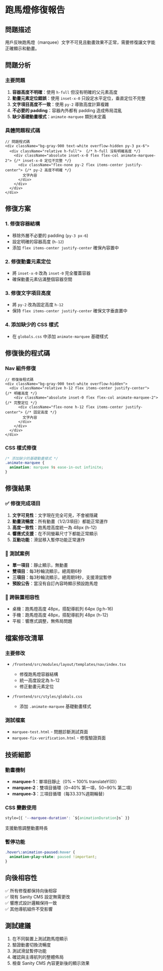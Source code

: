 # 跑馬燈修復報告

## 問題描述
用戶反映跑馬燈（marquee）文字不可見且動畫效果不正常，需要修復讓文字能正確顯示和動畫。

## 問題分析

### 主要問題
1. **容器高度不明確**：使用 `h-full` 但沒有明確的父元素高度
2. **動畫元素定位錯誤**：使用 `inset-x-0` 只設定水平定位，垂直定位不完整
3. **文字項目高度不一致**：使用 `py-2` 導致高度計算複雜
4. **不必要的 padding**：容器內外都有 padding 造成佈局混亂
5. **缺少基礎動畫樣式**：`animate-marquee` 類別未定義

### 具體問題程式碼
```tsx
// 問題程式碼
<div className="bg-gray-900 text-white overflow-hidden py-3 px-6">
  <div className="relative h-full">  {/* h-full 沒有明確高度 */}
    <div className="absolute inset-x-0 flex flex-col animate-marquee-2"> {/* inset-x-0 定位不完整 */}
      <div className="flex-none py-2 flex items-center justify-center"> {/* py-2 高度不明確 */}
        文字內容
      </div>
    </div>
  </div>
</div>
```

## 修復方案

### 1. 修復容器結構
- 移除外層不必要的 padding (`py-3 px-6`)
- 設定明確的容器高度 (`h-12`)
- 添加 `flex items-center justify-center` 確保內容置中

### 2. 修復動畫元素定位
- 將 `inset-x-0` 改為 `inset-0` 完全覆蓋容器
- 確保動畫元素佔滿整個容器空間

### 3. 修復文字項目高度
- 將 `py-2` 改為固定高度 `h-12`
- 保持 `flex items-center justify-center` 確保文字垂直置中

### 4. 添加缺少的 CSS 樣式
- 在 `globals.css` 中添加 `animate-marquee` 基礎樣式

## 修復後的程式碼

### Nav 組件修復
```tsx
// 修復後程式碼
<div className="bg-gray-900 text-white overflow-hidden">
  <div className="relative h-12 flex items-center justify-center">  {/* 明確高度 */}
    <div className="absolute inset-0 flex flex-col animate-marquee-2"> {/* 完整定位 */}
      <div className="flex-none h-12 flex items-center justify-center"> {/* 固定高度 */}
        文字內容
      </div>
    </div>
  </div>
</div>
```

### CSS 樣式修復
```css
/* 添加缺少的基礎動畫樣式 */
.animate-marquee {
  animation: marquee 9s ease-in-out infinite;
}
```

## 修復結果

### ✅ 修復完成項目
1. **文字可見性**：文字現在完全可見，不會被隱藏
2. **動畫流暢度**：所有動畫（1/2/3項目）都能正常運作
3. **高度一致性**：跑馬燈高度統一為 48px (h-12)
4. **響應式支援**：在不同螢幕尺寸下都能正常顯示
5. **互動功能**：滑鼠移入暫停功能正常運作

### 🎯 測試案例
- **單一項目**：靜止顯示，無動畫
- **雙項目**：每3秒輪流顯示，總周期6秒
- **三項目**：每3秒輪流顯示，總周期9秒，支援滑鼠暫停
- **預設公告**：當沒有自訂內容時顯示預設跑馬燈

### 📱 跨裝置相容性
- 桌機：跑馬燈高度 48px，搭配導航列 64px (lg:h-16)
- 手機：跑馬燈高度 48px，搭配導航列 48px (h-12)
- 平板：響應式調整，無佈局問題

## 檔案修改清單

### 主要修改
- `/frontend/src/modules/layout/templates/nav/index.tsx`
  - 修復跑馬燈容器結構
  - 統一高度設定為 h-12
  - 修正動畫元素定位

- `/frontend/src/styles/globals.css`
  - 添加 `.animate-marquee` 基礎動畫樣式

### 測試檔案
- `marquee-test.html` - 問題診斷測試頁面
- `marquee-fix-verification.html` - 修復驗證頁面

## 技術細節

### 動畫機制
- **marquee-1**：單項目靜止（0% ~ 100% translateY(0)）
- **marquee-2**：雙項目循環（0~40% 第一項，50~90% 第二項）
- **marquee-3**：三項目循環（每33.33%週期輪替）

### CSS 變數使用
```css
style={{ '--marquee-duration': `${animationDuration}s` }}
```
支援動態調整動畫時長

### 暫停功能
```css
.hover\:animation-paused:hover {
  animation-play-state: paused !important;
}
```

## 向後相容性
✅ 所有修復都保持向後相容  
✅ 現有 Sanity CMS 設定無需更改  
✅ 響應式設計邏輯保持一致  
✅ 其他導航組件不受影響  

## 測試建議
1. 在不同裝置上測試跑馬燈顯示
2. 驗證動畫切換流暢度
3. 測試滑鼠暫停功能
4. 確認與主導航列的整體佈局
5. 檢查 Sanity CMS 內容更新後的顯示效果
